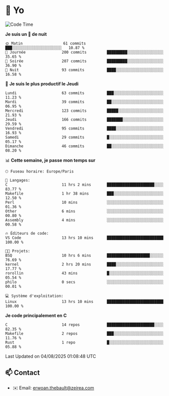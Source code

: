 # 👋 Yo

<!--START_SECTION:waka-->
![Code Time](http://img.shields.io/badge/Code%20Time-205%20hrs%2058%20mins-blue)

**Je suis un 🦉 de nuit** 

```text
🌞 Matin                  61 commits          ███░░░░░░░░░░░░░░░░░░░░░░   10.87 % 
🌆 Journée                200 commits         █████████░░░░░░░░░░░░░░░░   35.65 % 
🌃 Soirée                 207 commits         █████████░░░░░░░░░░░░░░░░   36.90 % 
🌙 Nuit                   93 commits          ████░░░░░░░░░░░░░░░░░░░░░   16.58 % 
```
📅 **Je suis le plus productif le Jeudi** 

```text
Lundi                    63 commits          ███░░░░░░░░░░░░░░░░░░░░░░   11.23 % 
Mardi                    39 commits          ██░░░░░░░░░░░░░░░░░░░░░░░   06.95 % 
Mercredi                 123 commits         █████░░░░░░░░░░░░░░░░░░░░   21.93 % 
Jeudi                    166 commits         ███████░░░░░░░░░░░░░░░░░░   29.59 % 
Vendredi                 95 commits          ████░░░░░░░░░░░░░░░░░░░░░   16.93 % 
Samedi                   29 commits          █░░░░░░░░░░░░░░░░░░░░░░░░   05.17 % 
Dimanche                 46 commits          ██░░░░░░░░░░░░░░░░░░░░░░░   08.20 % 
```


📊 **Cette semaine, je passe mon temps sur** 

```text
🕑︎ Fuseau horaire: Europe/Paris

💬 Langages: 
C                        11 hrs 2 mins       █████████████████████░░░░   83.77 % 
Makefile                 1 hr 38 mins        ███░░░░░░░░░░░░░░░░░░░░░░   12.50 % 
Perl                     10 mins             ░░░░░░░░░░░░░░░░░░░░░░░░░   01.36 % 
Other                    6 mins              ░░░░░░░░░░░░░░░░░░░░░░░░░   00.80 % 
Assembly                 4 mins              ░░░░░░░░░░░░░░░░░░░░░░░░░   00.58 % 

🔥 Éditeurs de code: 
VS Code                  13 hrs 10 mins      █████████████████████████   100.00 % 

🐱‍💻 Projets: 
BSQ                      10 hrs 6 mins       ███████████████████░░░░░░   76.69 % 
kernel                   2 hrs 20 mins       ████░░░░░░░░░░░░░░░░░░░░░   17.77 % 
rorollin                 43 mins             █░░░░░░░░░░░░░░░░░░░░░░░░   05.54 % 
philo                    0 secs              ░░░░░░░░░░░░░░░░░░░░░░░░░   00.01 % 

💻 Système d'exploitation: 
Linux                    13 hrs 10 mins      █████████████████████████   100.00 % 
```

**Je code principalement en C** 

```text
C                        14 repos            █████████████████████░░░░   82.35 % 
Makefile                 2 repos             ███░░░░░░░░░░░░░░░░░░░░░░   11.76 % 
Rust                     1 repo              █░░░░░░░░░░░░░░░░░░░░░░░░   05.88 % 
```




 Last Updated on 04/08/2025 01:08:48 UTC
<!--END_SECTION:waka-->

## 📫 Contact

- ✉️ Email: erwoan.thebault@zeirea.com
